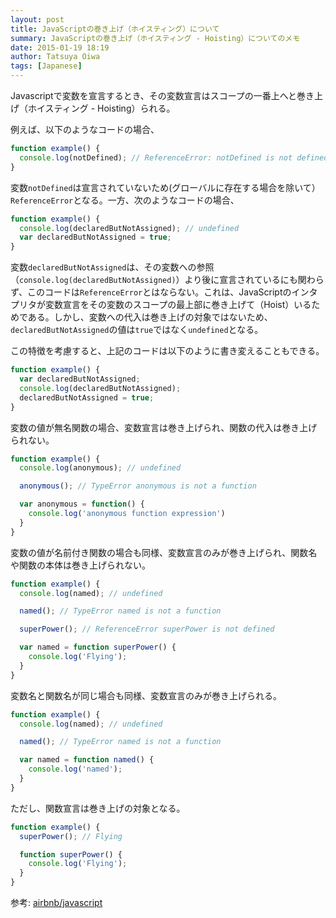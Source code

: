 ```yaml
---
layout: post
title: JavaScriptの巻き上げ（ホイスティング）について
summary: JavaScriptの巻き上げ（ホイスティング - Hoisting）についてのメモ
date: 2015-01-19 18:19
author: Tatsuya Oiwa
tags: [Japanese]
---
```


Javascriptで変数を宣言するとき、その変数宣言はスコープの一番上へと巻き上げ（ホイスティング - Hoisting）られる。

例えば、以下のようなコードの場合、

```js
function example() {
  console.log(notDefined); // ReferenceError: notDefined is not defined
}
```

変数`notDefined`は宣言されていないため(グローバルに存在する場合を除いて）`ReferenceError`となる。一方、次のようなコードの場合、

```js
function example() {
  console.log(declaredButNotAssigned); // undefined
  var declaredButNotAssigned = true;
}
```

変数`declaredButNotAssigned`は、その変数への参照（`console.log(declaredButNotAssigned)`）より後に宣言されているにも関わらず、このコードは`ReferenceError`とはならない。これは、JavaScriptのインタプリタが変数宣言をその変数のスコープの最上部に巻き上げて（Hoist）いるためである。しかし、変数への代入は巻き上げの対象ではないため、`declaredButNotAssigned`の値は`true`ではなく`undefined`となる。

この特徴を考慮すると、上記のコードは以下のように書き変えることもできる。

```js
function example() {
  var declaredButNotAssigned;
  console.log(declaredButNotAssigned);
  declaredButNotAssigned = true;
}
```

変数の値が無名関数の場合、変数宣言は巻き上げられ、関数の代入は巻き上げられない。

```js
function example() {
  console.log(anonymous); // undefined

  anonymous(); // TypeError anonymous is not a function

  var anonymous = function() {
    console.log('anonymous function expression')
  }
}
```

変数の値が名前付き関数の場合も同様、変数宣言のみが巻き上げられ、関数名や関数の本体は巻き上げられない。

```js
function example() {
  console.log(named); // undefined

  named(); // TypeError named is not a function

  superPower(); // ReferenceError superPower is not defined

  var named = function superPower() {
    console.log('Flying');
  }
}
```

変数名と関数名が同じ場合も同様、変数宣言のみが巻き上げられる。

```js
function example() {
  console.log(named); // undefined

  named(); // TypeError named is not a function

  var named = function named() {
    console.log('named');
  }
}
```

ただし、関数宣言は巻き上げの対象となる。

```js
function example() {
  superPower(); // Flying

  function superPower() {
    console.log('Flying');
  }
}
```

参考: [airbnb/javascript]

[airbnb/javascript]: https://github.com/airbnb/javascript#hoisting
